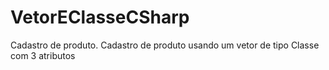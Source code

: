 # VetorEClasseCSharp
Cadastro de produto.
Cadastro de produto usando um vetor de tipo Classe com 3 atributos
